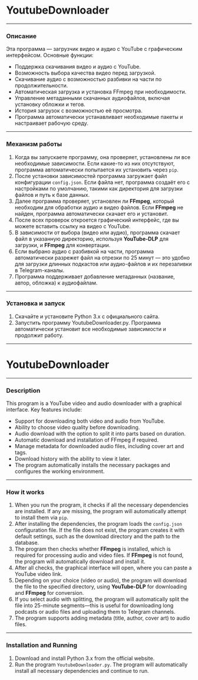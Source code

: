 # YoutubeDownloader

---

### Описание

Эта программа — загрузчик видео и аудио с YouTube с графическим интерфейсом. Основные функции:

- Поддержка скачивания видео и аудио с YouTube.
- Возможность выбора качества видео перед загрузкой.
- Скачивание аудио с возможностью разбивки на части по продолжительности.
- Автоматическая загрузка и установка FFmpeg при необходимости.
- Управление метаданными скачанных аудиофайлов, включая установку обложки и тегов.
- История загрузок с возможностью её просмотра.
- Программа автоматически устанавливает необходимые пакеты и настраивает рабочую среду.

---

### Механизм работы

1. Когда вы запускаете программу, она проверяет, установлены ли все необходимые зависимости. Если какие-то из них отсутствуют, программа автоматически попытается их установить через `pip`.
2. После установки зависимостей программа загружает файл конфигурации `config.json`. Если файла нет, программа создаёт его с настройками по умолчанию, такими как директория для загрузки файлов и путь к базе данных.
3. Далее программа проверяет, установлен ли **FFmpeg**, который необходим для обработки аудио и видео файлов. Если **FFmpeg** не найден, программа автоматически скачает его и установит.
4. После всех проверок откроется графический интерфейс, где вы можете вставить ссылку на видео с YouTube.
5. В зависимости от выбора (видео или аудио), программа скачает файл в указанную директорию, используя **YouTube-DLP** для загрузки, и **FFmpeg** для конвертации.
6. Если выбрано аудио с разбивкой на части, программа автоматически разрежет файл на отрезки по 25 минут — это удобно для загрузки длинных подкастов или аудио-файлов и их перезаливки в Telegram-каналы.
7. Программа поддерживает добавление метаданных (название, автор, обложка) к аудиофайлам.

---

### Установка и запуск

1. Скачайте и установите Python 3.x с официального сайта.
2. Запустить программу YoutubeDownloader.py. Программа автоматически установит все необходимые зависимости и продолжит работу.

---

# YoutubeDownloader

---

### Description

This program is a YouTube video and audio downloader with a graphical interface. Key features include:

- Support for downloading both video and audio from YouTube.
- Ability to choose video quality before downloading.
- Audio download with the option to split it into parts based on duration.
- Automatic download and installation of FFmpeg if required.
- Manage metadata for downloaded audio files, including cover art and tags.
- Download history with the ability to view it later.
- The program automatically installs the necessary packages and configures the working environment.

---

### How it works

1. When you run the program, it checks if all the necessary dependencies are installed. If any are missing, the program will automatically attempt to install them via `pip`.
2. After installing the dependencies, the program loads the `config.json` configuration file. If the file does not exist, the program creates it with default settings, such as the download directory and the path to the database.
3. The program then checks whether **FFmpeg** is installed, which is required for processing audio and video files. If **FFmpeg** is not found, the program will automatically download and install it.
4. After all checks, the graphical interface will open, where you can paste a YouTube video link.
5. Depending on your choice (video or audio), the program will download the file to the specified directory, using **YouTube-DLP** for downloading and **FFmpeg** for conversion.
6. If you select audio with splitting, the program will automatically split the file into 25-minute segments—this is useful for downloading long podcasts or audio files and uploading them to Telegram channels.
7. The program supports adding metadata (title, author, cover art) to audio files.

---

### Installation and Running

1. Download and install Python 3.x from the official website.
2. Run the program `YoutubeDownloader.py`. The program will automatically install all necessary dependencies and continue to run.
